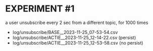 # EXPERIMENT #1

a user unsubscribe every 2 sec from a different topic, for 1000 times

- log/unsubscribe/BASE__2023-11-25_07-53-54.csv
- log/unsubscribe/ACTIE__2023-11-25_12-14-22.csv (persist)
- log/unsubscribe/ACTIE__2023-11-25_12-53-58.csv (no persist)